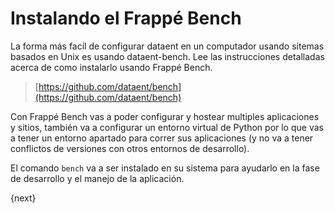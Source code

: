 <!-- add-breadcrumbs -->
# Instalando el Frappé Bench

La forma más facíl de configurar dataent en un computador usando sitemas basados en Unix es usando dataent-bench. Lee las instrucciones detalladas acerca de como instalarlo usando Frappé Bench.

> [https://github.com/dataent/bench](https://github.com/dataent/bench)

Con Frappé Bench vas a poder configurar y hostear multiples aplicaciones y sitios, también va a configurar un entorno virtual de Python por lo que vas a tener un entorno apartado para correr sus aplicaciones (y no va a tener conflictos de versiones con otros entornos de desarrollo).

El comando `bench` va a ser instalado en su sistema para ayudarlo en la fase de desarrollo y el manejo de la aplicación.

{next}

